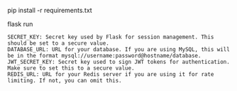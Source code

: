 <!-- install dependencies -->
pip install -r requirements.txt

<!-- run flask -->
flask run

<!-- .env file  -->

    SECRET_KEY: Secret key used by Flask for session management. This should be set to a secure value.
    DATABASE_URL: URL for your database. If you are using MySQL, this will be in the format mysql://username:password@hostname/database.
    JWT_SECRET_KEY: Secret key used to sign JWT tokens for authentication. Make sure to set this to a secure value.
    REDIS_URL: URL for your Redis server if you are using it for rate limiting. If not, you can omit this.